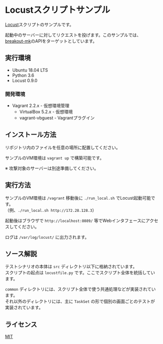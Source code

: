 # Locustスクリプトサンプル
[Locust](http://locust.io/)スクリプトのサンプルです。

起動中のサーバーに対してリクエストを投げます。このサンプルでは、[breakout-mk](https://github.com/ktanakaj/breakout-mk)のAPIをターゲットとしています。

## 実行環境
* Ubuntu 18.04 LTS
* Python 3.6
* Locust 0.9.0

### 開発環境
* Vagrant 2.2.x - 仮想環境管理
    * VirtualBox 5.2.x - 仮想環境
    * vagrant-vbguest - Vagrantプラグイン

## インストール方法
リポジトリ内のファイルを任意の場所に配置してください。

サンプルのVM環境は `vagrant up` で構築可能です。

※ 攻撃対象のサーバーは別途準備してください。

## 実行方法
サンプルのVM環境は `/vagrant` 移動後に `./run_local.sh` でLocust起動可能です。  
（例、`./run_local.sh http://172.28.128.3`）

起動後はブラウザで `http://localhost:8089/` 等でWebインタフェースにアクセスしてください。

ログは `/var/log/locust/` に出力されます。

## ソース解説
テストシナリオの本体は `src` ディレクトリ以下に格納されています。  
スクリプトの起点は `locustfile.py` です。ここでスクリプト全体を統括しています。

`common` ディレクトリには、スクリプト全体で使う共通処理などが実装されています。  
それ以外のディレクトリには、主に `TaskSet` の形で個別の画面ごとのテストが実装されています。  

## ライセンス
[MIT](https://github.com/ktanakaj/locust-sample/blob/master/LICENSE)
